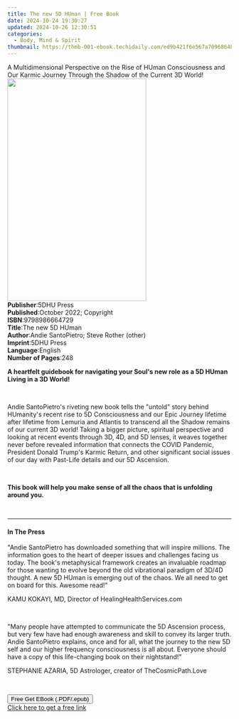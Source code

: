 ```yaml
---
title: The new 5D HUman | Free Book
date: 2024-10-24 19:30:27
updated: 2024-10-26 12:30:51
categories:
  - Body, Mind & Spirit
thumbnail: https://thmb-001-ebook.techidaily.com/ed9b421f6e567a7096864819b428b2b49d651b9d29985b92c8a34e2e544f1a5e.jpg
---
```

<main id="book-container">
  <div class="flex flex-col">
    <div class="book-brief flex-1 py-6 px-4 sm:p-6 md:py-10 md:px-8">
      <!-- brief-->
      <div class="book-brief-main">
        A Multidimensional Perspective on the Rise of HUman Consciousness and
        Our Karmic Journey Through the Shadow of the Current 3D World!
      </div>
    </div>
    <div
      class="book-meta-info flex-1 grid gap-4 col-start-1 col-end-3 row-start-1 sm:mb-6 sm:grid-cols-4 lg:gap-6 lg:col-start-2 lg:row-end-6 lg:row-span-6 lg:mb-0"
    >
      <div
        class="book-meta-info-left place-content-center mt-4 p-4 text-sm leading-6 col-start-2 col-span-2 dark:text-slate-400"
      >
        <img
          class="w-full h-500 object-cover rounded-lg sm:h-255 sm:col-span-2 lg:col-span-full"
          src="https://img-001-ebook.techidaily.com/0de1c2b167053f45d1f5d1595bc39592f9c48309f99631bcbc523670b5166f4c.jpg"
          alt=""
          width="312"
          height="500"
        />
      </div>
      <div
        class="book-meta-info-right mt-2 col-start-1 row-start-2 col-span-3 self-center"
      >
        <!-- meta data  -->
        <div class="flex flex-col px-4 md:px-8">
          <div class="flex-1">
            <strong>Publisher</strong>:<span class="px-2">5DHU Press</span>
          </div>
          <div class="flex-1">
            <strong>Published</strong>:<span class="px-2"
              >October 2022; Copyright</span
            >
          </div>
          <div class="flex-1">
            <strong>ISBN</strong>:<span class="px-2">9798986664729</span>
          </div>
          <div class="flex-1">
            <strong>Title</strong>:<span class="px-2">The new 5D HUman</span>
          </div>
          <div class="flex-1">
            <strong>Author</strong>:<span class="px-2"
              >Andie SantoPietro; Steve Rother (other)</span
            >
          </div>
          <div class="flex-1">
            <strong>Imprint</strong>:<span class="px-2">5DHU Press</span>
          </div>
          <div class="flex-1">
            <strong>Language</strong>:<span class="px-2">English</span>
          </div>
          <div class="flex-1">
            <strong>Number of Pages</strong>:<span class="px-2">248</span>
          </div>
        </div>
      </div>
    </div>
    <div class="book-description flex-1 py-6 px-4 sm:p-6 md:py-10 md:px-8">
      <div class="book-description-main">
        <div accordion-content="" id="description">
          <p>
            <strong
              >A heartfelt guidebook for navigating your Soul's new role as a 5D
              HUman Living in a 3D World!</strong
            >
          </p>
          <p><br /></p>
          <p>
            Andie SantoPietro's riveting new book tells the "untold" story
            behind HUmanity's recent rise to 5D Consciousness and our Epic
            Journey lifetime after lifetime from Lemuria and Atlantis to
            transcend all the Shadow remains of our current 3D world! Taking a
            bigger picture, spiritual perspective and looking at recent events
            through 3D, 4D, and 5D lenses, it weaves together never before
            revealed information that connects the COVID Pandemic, President
            Donald Trump's Karmic Return, and other significant social issues of
            our day with Past-Life details and our 5D Ascension.
          </p>
          <p><br /></p>
          <p>
            <strong
              >This book will help you make sense of all the chaos that is
              unfolding around you.</strong
            >
          </p>
          <p><br /></p>
        </div>
        <div class="accordion-fader"></div>
      </div>
    </div>
    <div class="book-excerpts flex-1 py-6 px-4 sm:p-6 md:py-10 md:px-8">
      <!-- excerpts-->
      <div class="book-excerpts-main">
        <hr />
        <h4 class="placeholder placeholder-heading">
          <span>In The Press</span>
        </h4>
        <p></p>
        <p>
          "Andie SantoPietro has downloaded something that will inspire
          millions. The information goes to the heart of deeper issues and
          challenges facing us today. The book's metaphysical framework creates
          an invaluable roadmap for those wanting to evolve beyond the old
          vibrational paradigm of 3D/4D thought. A new 5D HUman is emerging out
          of the chaos. We all need to get on board for this. Awesome read!"
        </p>
        <p>KAMU KOKAYI, MD, Director of HealingHealthServices.com</p>
        <p><br /></p>
        <p>
          "Many people have attempted to communicate the 5D Ascension process,
          but very few have had enough awareness and skill to convey its larger
          truth. Andie SantoPietro explains, once and for all, what the journey
          to the new 5D self and our higher frequency consciousness is all
          about. Everyone should have a copy of this life-changing book on their
          nightstand!"
        </p>
        <p>STEPHANIE AZARIA, 5D Astrologer, creator of TheCosmicPath.Love</p>
        <p><br /></p>
        <p></p>
      </div>
    </div>
    <div
      class="book-about-author flex-1 py-6 px-4 sm:p-6 md:py-10 md:px-8"
    ></div>
    <div class="book-free-get flex-1 py-6 px-4 sm:p-6 md:py-10 md:px-8">
      <button
        id="btn-free-get"
        class="bg-blue-500 hover:bg-blue-700 text-white font-bold py-2 px-4 rounded"
      >
        Free Get EBook (.PDF/.epub)
      </button>
      <div id="countdown-display" class="px-2 text-lg mt-2"></div>
      <a
        id="free-link"
        class="hidden bg-blue-500 hover:bg-blue-700 text-white font-bold py-2 px-4 rounded"
        href="https://www.ebooks.com/en-us/book/210673025/the-new-5d-human/andie-santopietro/"
        target="_blank"
        >Click here to get a free link</a
      >
    </div>
    <script>
      let countdownTime = 0;
      let countdownInterval = null;
      document
        .getElementById('btn-free-get')
        .addEventListener('click', startCountdown);
      function startCountdown() {
        countdownTime = new Date().getTime() + 60000 * 3;
        countdownInterval = setInterval(updateCountdown, 1000);
        document.getElementById('btn-free-get').disabled = true;
        document
          .getElementById('btn-free-get')
          .classList.add('bg-gray-500', 'cursor-not-allowed');
      }
      function updateCountdown() {
        let currentTime = new Date().getTime();
        let timeLeft = countdownTime - currentTime;
        let secondsLeft = Math.floor(timeLeft / 1000);
        document.getElementById('countdown-display').innerHTML =
          `Remaining time: ${secondsLeft} seconds.`;
        if (secondsLeft <= 0) {
          clearInterval(countdownInterval);
          document.getElementById('btn-free-get').classList.add('hidden');
          document.getElementById('free-link').classList.remove('hidden');
          document.getElementById('countdown-display').innerHTML = '';
        }
      }
    </script>
  </div>
</main>
